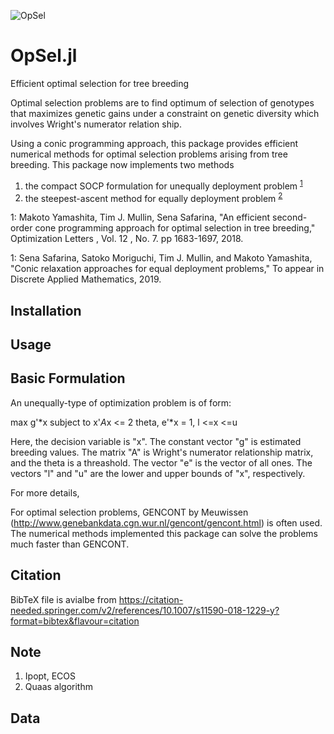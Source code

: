 ![OpSel](https://github.com/makoto-yamashita/OpSel.jl/blob/logo-registration/logo/opsel-logo.png)

# OpSel.jl
Efficient optimal selection for tree breeding

Optimal selection problems are to find optimum of selection of genotypes that maximizes genetic gains under a constraint on genetic diversity which involves Wright's numerator relation ship.

Using a conic programming approach, this package provides efficient numerical methods for optimal selection problems arising from tree breeding.
This package now implements two methods
1. the compact SOCP formulation for unequally deployment problem <sup>[1](#myfootnote1)</sup>
2. the steepest-ascent method for equally deployment problem <sup>[2](#myfootnote2)</sup>

<a name="myfootnote1">1</a>: Makoto Yamashita, Tim J. Mullin, Sena Safarina, "An efficient second-order cone programming approach for optimal selection in tree breeding," Optimization Letters , Vol. 12 , No. 7. pp 1683-1697, 2018.

<a name="myfootnote2">1</a>: Sena Safarina, Satoko Moriguchi, Tim J. Mullin, and Makoto Yamashita, "Conic relaxation approaches for equal deployment problems," To appear in Discrete Applied Mathematics, 2019.



## Installation 

## Usage

## Basic Formulation

An unequally-type of optimization problem is of form:

max g'*x subject to x'*A*x <= 2 theta, e'*x = 1, l <=x <=u

Here, the decision variable is "x". The constant vector "g" is estimated breeding values. 
The matrix "A" is Wright's numerator relationship matrix, and the theta is a threashold.
The vector "e" is the vector of all ones. The vectors "l" and "u" are the lower and upper bounds of "x", respectively.

For more details, 

For optimal selection problems, GENCONT by Meuwissen (http://www.genebankdata.cgn.wur.nl/gencont/gencont.html) is often used. The numerical methods implemented this package can solve the problems much faster than GENCONT. 



## Citation
BibTeX file is avialbe from
https://citation-needed.springer.com/v2/references/10.1007/s11590-018-1229-y?format=bibtex&flavour=citation

## Note

1. Ipopt, ECOS
2. Quaas algorithm

## Data

